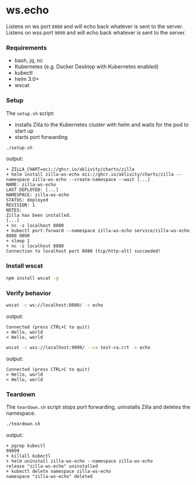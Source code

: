 # ws.echo

Listens on ws port `8080` and will echo back whatever is sent to the server.
Listens on wss port `9090` and will echo back whatever is sent to the server.

### Requirements

- bash, jq, nc
- Kubernetes (e.g. Docker Desktop with Kubernetes enabled)
- kubectl
- helm 3.0+
- wscat

### Setup

The `setup.sh` script:

- installs Zilla to the Kubernetes cluster with helm and waits for the pod to start up
- starts port forwarding

```bash
./setup.sh
```

output:

```text
+ ZILLA_CHART=oci://ghcr.io/aklivity/charts/zilla
+ helm install zilla-ws-echo oci://ghcr.io/aklivity/charts/zilla --namespace zilla-ws-echo --create-namespace --wait [...]
NAME: zilla-ws-echo
LAST DEPLOYED: [...]
NAMESPACE: zilla-ws-echo
STATUS: deployed
REVISION: 1
NOTES:
Zilla has been installed.
[...]
+ nc -z localhost 8080
+ kubectl port-forward --namespace zilla-ws-echo service/zilla-ws-echo 8080 9090
+ sleep 1
+ nc -z localhost 8080
Connection to localhost port 8080 [tcp/http-alt] succeeded!
```

### Install wscat

```bash
npm install wscat -g
```

### Verify behavior

```bash
wscat -c ws://localhost:8080/ -s echo
```

output:

```text
Connected (press CTRL+C to quit)
> Hello, world
< Hello, world
```

```bash
wscat -c wss://localhost:9090/ --ca test-ca.crt -s echo
```

output:

```text
Connected (press CTRL+C to quit)
> Hello, world
< Hello, world
```

### Teardown

The `teardown.sh` script stops port forwarding, uninstalls Zilla and deletes the namespace.

```bash
./teardown.sh
```

output:

```text
+ pgrep kubectl
99999
+ killall kubectl
+ helm uninstall zilla-ws-echo --namespace zilla-ws-echo
release "zilla-ws-echo" uninstalled
+ kubectl delete namespace zilla-ws-echo
namespace "zilla-ws-echo" deleted
```
